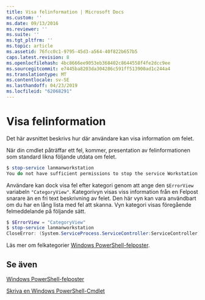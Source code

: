 ```yaml
---
title: Visa felinformation | Microsoft Docs
ms.custom: ''
ms.date: 09/13/2016
ms.reviewer: ''
ms.suite: ''
ms.tgt_pltfrm: ''
ms.topic: article
ms.assetid: 76fcc0c1-9795-45d3-a564-40f822b657b5
caps.latest.revision: 8
ms.openlocfilehash: 4bc8666ee9053eb368402c8644558f4fe2dcc9ee
ms.sourcegitcommit: e7445ba8203da304286c591ff513900ad1c244a4
ms.translationtype: MT
ms.contentlocale: sv-SE
ms.lasthandoff: 04/23/2019
ms.locfileid: "62068291"
---
```

# <a name="displaying-error-information"></a>Visa felinformation

Det här avsnittet beskrivs hur där användare kan visa information om felet.

När din cmdlet påträffar ett fel, kommer, presentation av felinformationen som standard likna följande utdata om felet.

```powershell
$ stop-service lanmanworkstation
You do not have sufficient permissions to stop the service Workstation.
```

Användare kan dock visa fel efter kategori genom att ange den `$ErrorView` variabeln `"CategoryView"`. Kategorivyn visas viss information från en Felpost snarare än en fri text beskrivning av felet. Den här vyn kan vara användbart om du har en lång lista med fel att skanna. Vyn kategori visas föregående felmeddelande på följande sätt.

```powershell
$ $ErrorView = "CategoryView"
$ stop-service lanmanworkstation
CloseError: (System.ServiceProcess.ServiceController:ServiceController) [stop-service], ServiceCommandException
```

Läs mer om felkategorier [Windows PowerShell-felposter](./windows-powershell-error-records.md).

## <a name="see-also"></a>Se även

[Windows PowerShell-felposter](./windows-powershell-error-records.md)

[Skriva en Windows PowerShell-Cmdlet](./writing-a-windows-powershell-cmdlet.md)
